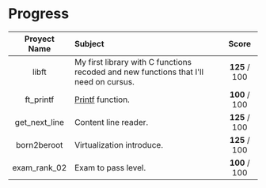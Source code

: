 # Progress

|  Proyect Name | Subject                                                                                                   |       Score      |
|:-------------:|:--------------------------------------------------------------------------------------------------------- |:----------------:|
|     libft     | My first library with C functions recoded and new functions that I'll need on cursus.           	        |   **125** / 100  |
|   ft_printf   | [Printf](https://en.wikipedia.org/wiki/Printf) function.    											    |   **100** / 100  |
| get_next_line | Content line reader.                   															        |   **125** / 100  |
|  born2beroot  | Virtualization introduce.   																			    |   **125** / 100  |
|  exam_rank_02 | Exam to pass level.   																				    |   **100** / 100  |